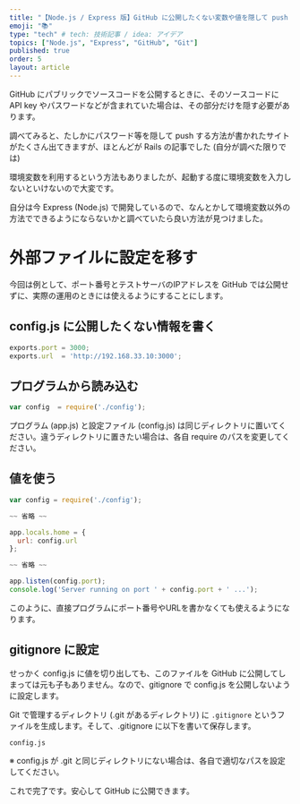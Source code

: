 ```yaml
---
title: "【Node.js / Express 版】GitHub に公開したくない変数や値を隠して push する方法"
emoji: "📚"
type: "tech" # tech: 技術記事 / idea: アイデア
topics: ["Node.js", "Express", "GitHub", "Git"]
published: true
order: 5
layout: article
---
```


GitHub にパブリックでソースコードを公開するときに、そのソースコードに API key やパスワードなどが含まれていた場合は、その部分だけを隠す必要があります。

調べてみると、たしかにパスワード等を隠して push する方法が書かれたサイトがたくさん出てきますが、ほとんどが Rails の記事でした (自分が調べた限りでは)

環境変数を利用するという方法もありましたが、起動する度に環境変数を入力しないといけないので大変です。

自分は今 Express (Node.js) で開発しているので、なんとかして環境変数以外の方法でできるようにならないかと調べていたら良い方法が見つけました。

# 外部ファイルに設定を移す
今回は例として、ポート番号とテストサーバのIPアドレスを GitHub では公開せずに、実際の運用のときには使えるようにすることにします。

## config.js に公開したくない情報を書く
```lang:config.js
exports.port = 3000;
exports.url  = 'http://192.168.33.10:3000';
```

## プログラムから読み込む
```lang:app.js
var config  = require('./config');
```
プログラム (app.js) と設定ファイル (config.js) は同じディレクトリに置いてください。違うディレクトリに置きたい場合は、各自 require のパスを変更してください。

## 値を使う
```lang:app.js
var config = require('./config');

~~ 省略 ~~

app.locals.home = {
  url: config.url
};

~~ 省略 ~~

app.listen(config.port);
console.log('Server running on port ' + config.port + ' ...');
```
このように、直接プログラムにポート番号やURLを書かなくても使えるようになります。

## gitignore に設定
せっかく config.js に値を切り出しても、このファイルを GitHub に公開してしまっては元も子もありません。なので、gitignore で config.js を公開しないように設定します。

Git で管理するディレクトリ (.git があるディレクトリ) に `.gitignore` というファイルを生成します。そして、.gitignore に以下を書いて保存します。

```lang:.gitignore
config.js
```

※ config.js が .git と同じディレクトリにない場合は、各自で適切なパスを設定してください。

これで完了です。安心して GitHub に公開できます。
